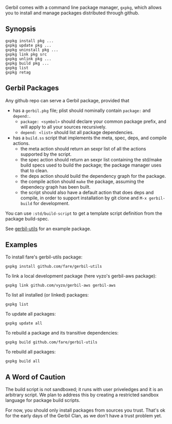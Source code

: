 Gerbil comes with a command line package manager, `gxpkg`, which allows you
to install and manage packages distributed through github.

## Synopsis

```
gxpkg install pkg ...
gxpkg update pkg ...
gxpkg uninstall pkg ...
gxpkg link pkg src
gxpkg unlink pkg ...
gxpkg build pkg ...
gxpkg list
gxpkg retag
```

## Gerbil Packages

Any github repo can serve a Gerbil package, provided that
- has a `gerbil.pkg` file; plist should nominally contain `package:` and `depend:`.
  - `package: <symbol>` should declare your common package prefix, and will apply to
    all your sources recursively.
  - `depend: <list>` should list all package dependencies.
- has a `build.ss` script that implements the meta, spec, deps, and compile actions.
  - the meta action should return an sexpr list of all the actions supported by the script.
  - the spec action should return an sexpr list containing the std/make build specs used to
    build the package; the package manager uses that to clean.
  - the deps action should build the dependency graph for the package.
  - the compile action should `make` the package, assuming the dependecy graph has
    been built.
  - the script should also have a default action that does deps and compile, in order
    to support installation by git clone and `M-x gerbil-build` for development.

You can use `:std/build-script` to get a template script definition from the package
build-spec.

See [gerbil-utils](https://github.com/fare/gerbil-utils) for an example package.

## Examples

To install fare's gerbil-utils package:
```
gxpkg install github.com/fare/gerbil-utils
```

To link a local development package (here vyzo's gerbil-aws package):
```
gxpkg link github.com/vyzo/gerbil-aws gerbil-aws
```

To list all installed (or linked) packages:
```
gxpkg list
```

To update all packages:
```
gxpkg update all
```

To rebuild a package and its transitive dependencies:
```
gxpkg build github.com/fare/gerbil-utils
```

To rebuild all packages:
```
gxpkg build all
```

## A Word of Caution

The build script is not sandboxed; it runs with user priveledges
and it is an arbitrary script. We plan to address this by creating
a restricted sandbox language for package build scripts.

For now, you should only install packages from sources you trust.
That's ok for the early days of the Gerbil Clan, as we don't have
a trust problem yet.
